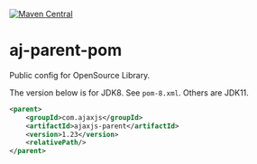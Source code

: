 [![Maven Central](https://img.shields.io/maven-central/v/com.ajaxjs/ajaxjs-parent?label=Latest%20Release)](https://central.sonatype.com/artifact/com.ajaxjs/ajaxjs-parent)

# aj-parent-pom
Public config for OpenSource Library.

The version below is for JDK8. See `pom-8.xml`. Others are JDK11.

```xml
<parent>
    <groupId>com.ajaxjs</groupId>
    <artifactId>ajaxjs-parent</artifactId>
    <version>1.23</version>
    <relativePath/>
</parent>
```